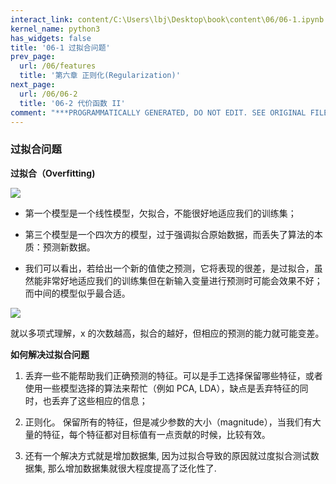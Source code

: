 ```yaml
---
interact_link: content/C:\Users\lbj\Desktop\book\content\06/06-1.ipynb
kernel_name: python3
has_widgets: false
title: '06-1 过拟合问题'
prev_page:
  url: /06/features
  title: '第六章 正则化(Regularization)'
next_page:
  url: /06/06-2
  title: '06-2 代价函数 II'
comment: "***PROGRAMMATICALLY GENERATED, DO NOT EDIT. SEE ORIGINAL FILES IN /content***"
---
```


### 过拟合问题

**过拟合（Overfitting)**

![](https://i.loli.net/2018/12/01/5c01e14b508a8.png)

                                                                        
* 第一个模型是一个线性模型，欠拟合，不能很好地适应我们的训练集；

* 第三个模型是一个四次方的模型，过于强调拟合原始数据，而丢失了算法的本质：预测新数据。

* 我们可以看出，若给出一个新的值使之预测，它将表现的很差，是过拟合，虽然能非常好地适应我们的训练集但在新输入变量进行预测时可能会效果不好；而中间的模型似乎最合适。


![](https://i.loli.net/2018/12/01/5c01e163e4e26.png)

就以多项式理解，x 的次数越高，拟合的越好，但相应的预测的能力就可能变差。 

**如何解决过拟合问题**


1. 丢弃一些不能帮助我们正确预测的特征。可以是手工选择保留哪些特征，或者使用一些模型选择的算法来帮忙（例如 PCA, LDA），缺点是丢弃特征的同时，也丢弃了这些相应的信息；

2. 正则化。 保留所有的特征，但是减少参数的大小（magnitude），当我们有大量的特征，每个特征都对目标值有一点贡献的时候，比较有效。 

3. 还有一个解决方式就是增加数据集, 因为过拟合导致的原因就过度拟合测试数据集, 那么增加数据集就很大程度提高了泛化性了.
